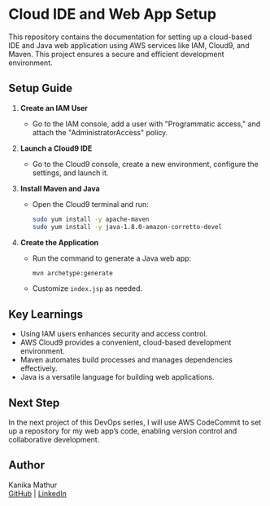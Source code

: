 # Cloud IDE and Web App Setup

This repository contains the documentation for setting up a cloud-based IDE and Java web application using AWS services like IAM, Cloud9, and Maven. This project ensures a secure and efficient development environment.

## Setup Guide

1. **Create an IAM User**
   - Go to the IAM console, add a user with "Programmatic access," and attach the "AdministratorAccess" policy.

2. **Launch a Cloud9 IDE**
   - Go to the Cloud9 console, create a new environment, configure the settings, and launch it.

3. **Install Maven and Java**
   - Open the Cloud9 terminal and run:
     ```sh
     sudo yum install -y apache-maven
     sudo yum install -y java-1.8.0-amazon-corretto-devel
     ```

4. **Create the Application**
   - Run the command to generate a Java web app:
     ```sh
     mvn archetype:generate
     ```
   - Customize `index.jsp` as needed.

## Key Learnings

- Using IAM users enhances security and access control.
- AWS Cloud9 provides a convenient, cloud-based development environment.
- Maven automates build processes and manages dependencies effectively.
- Java is a versatile language for building web applications.

## Next Step

In the next project of this DevOps series, I will use AWS CodeCommit to set up a repository for my web app’s code, enabling version control and collaborative development.

## Author

Kanika Mathur  
[GitHub](https://github.com/KanikaGenesis) | [LinkedIn](https://www.linkedin.com/in/kanika-mathur-083080121/)
